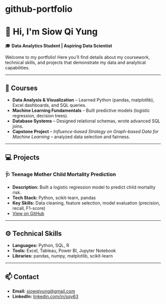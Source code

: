 # github-portfolio
# 👋 Hi, I'm Siow Qi Yung

🎓 **Data Analytics Student | Aspiring Data Scientist**

Welcome to my portfolio! Here you'll find details about my coursework, technical skills, and projects that demonstrate my data and analytical capabilities.

---

## 🧠 Courses
- **Data Analysis & Visualization** – Learned Python (pandas, matplotlib), Excel dashboards, and SQL queries.
- **Machine Learning Fundamentals** – Built predictive models (logistic regression, decision trees).
- **Database Systems** – Designed relational schemas, wrote advanced SQL joins.
- **Capstone Project** – *Influence-based Strategy on Graph-based Data for Machine Learning* – analyzed data selection and fairness.

---

## 💻 Projects
### 🩺 Teenage Mother Child Mortality Prediction
- **Description:** Built a logistic regression model to predict child mortality risk.
- **Tech Stack:** Python, scikit-learn, pandas
- **Key Skills:** Data cleaning, feature selection, model evaluation (precision, recall, F1-score)
- [View on GitHub](./teenage-mother-mortality)


---

## ⚙️ Technical Skills
- **Languages:** Python, SQL, R
- **Tools:** Excel, Tableau, Power BI, Jupyter Notebook
- **Libraries:** pandas, numpy, matplotlib, scikit-learn

---

## 📫 Contact
- **Email:** siowqiyung@gmail.com
- **LinkedIn:** [linkedin.com/in/sqy63](https://linkedin.com/in/sqy63)
